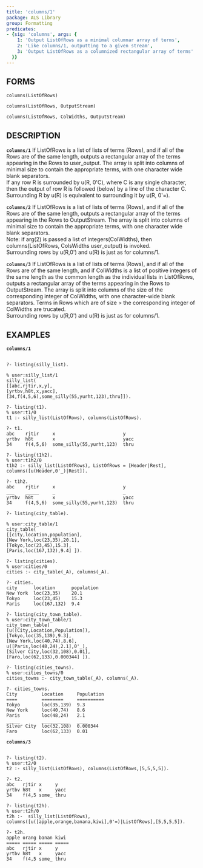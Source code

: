 ```yaml
---
title: 'columns/1'
package: ALS Library
group: Formatting
predicates:
- {sig: 'columns', args: {
    1: 'Output ListOfRows as a minimal columnar array of terms',
    2: 'Like columns/1, outputting to a given stream',
    3: 'Output ListOfRows as a columnized rectangular array of terms'
  }}
---
```

## FORMS

`columns(ListOfRows)`

`columns(ListOfRows, OutputStream)`

`columns(ListOfRows, ColWidths, OutputStream)`

## DESCRIPTION

**`columns/1`** If ListOfRows is a list of lists of terms (Rows), and
    if all of the Rows are of the same length, outputs a
    rectangular array of the terms appearing in the
    Rows to user_output. The array is split into columns of minimal
    size to contain the appropriate terms, with one character  wide
    blank separators.<br>
    If any row R is surrounded by u(R, 0'C), where C is any single
    character, then the output of row R is followed (below) by a line
    of the character C.  Surrounding R by u(R) is equivalent to
    surrounding it by u(R, 0'=).

**`columns/2`** If ListOfRows is a list of lists of terms (Rows), and
    if all of the Rows are of the same length, outputs a
    rectangular array of the terms appearing in the
    Rows to OutputStream. The array is split into columns of minimal
    size to contain the appropriate terms, with one character  wide
    blank separators.<br>
    Note: if arg(2) is passed a list of integers(ColWidths), then<br>
    columns(ListOfRows, ColsWidths user_output)
    is invoked.<br>
    Surrounding rows by u(R,0'<C>) and u(R) is just as for columns/1.

**`columns/3`** If ListOfRows is a list of lists of terms (Rows), and
    if all of the Rows are of the same length, and if ColWidths
    is a list of positive integers of the same length as the
    common length as the individual lists in ListOfRows, outputs a
    rectangular array of the terms appearing in the Rows to
    OutputStream. The array is split into columns of the size of
    the corresponding integer of ColWidths, with one character-wide
    blank separators.  Terms in Rows which are of size > the
    corresponding integer of ColWidths are trucated.<br>
    Surrounding rows by u(R,0'<C>) and u(R) is just as for columns/1.

## EXAMPLES

**`columns/1`**
```

?- listing(silly_list).

% user:silly_list/1
silly_list(
[[abc,rjtir,x,y],
[yrtbv,h8t,x,yacc],
[34,f(4,5,6),some_silly(55,yurht,123),thru]]).

?- listing(t1).
% user:t1/0
t1 :- silly_list(ListOfRows), columns(ListOfRows).

?- t1.
abc    rjtir     x                         y     
yrtbv  h8t       x                         yacc  
34     f(4,5,6)  some_silly(55,yurht,123)  thru  

?- listing(t1h2).
% user:t1h2/0
t1h2 :- silly_list(ListOfRows), ListOfRows = [Header|Rest], 
columns([u(Header,0'_)|Rest]).

?- t1h2.
abc    rjtir     x                         y     
___    _____     _                         _     
yrtbv  h8t       x                         yacc  
34     f(4,5,6)  some_silly(55,yurht,123)  thru  	

?- listing(city_table).

% user:city_table/1
city_table(
[[city,location,population],
[New York,loc(23,35),20.1],
[Tokyo,loc(23,45),15.3],
[Paris,loc(167,132),9.4] ]).

?- listing(cities).
% user:cities/0
cities :- city_table(_A), columns(_A).

?- cities.
city      location      population  
New York  loc(23,35)    20.1        
Tokyo     loc(23,45)    15.3        
Paris     loc(167,132)  9.4       

?- listing(city_town_table).
% user:city_town_table/1
city_town_table(
[u([City,Location,Population]),
[Tokyo,loc(35,139),9.3],
[New York,loc(40,74),8.6],
u([Paris,loc(48,24),2.1],0'_),
[Silver City,loc(32,108),0.01],
[Faro,loc(62,133),0.000344] ]).

?- listing(cities_towns).
% user:cities_towns/0
cities_towns :- city_town_table(_A), columns(_A).

?- cities_towns.
City         Location     Population  
====         ========     ==========  
Tokyo        loc(35,139)  9.3         
New York     loc(40,74)   8.6         
Paris        loc(48,24)   2.1         
_____        __________   ____        
Silver City  loc(32,108)  0.000344    
Faro         loc(62,133)  0.01        
```

**`columns/3`**
```

?- listing(t2).
% user:t2/0
t2 :- silly_list(ListOfRows), columns(ListOfRows,[5,5,5,5]).

?- t2.
abc   rjtir x     y     
yrtbv h8t   x     yacc  
34    f(4,5 some_ thru  

?- listing(t2h).
% user:t2h/0
t2h :-  silly_list(ListOfRows),
columns([u([apple,orange,banana,kiwi],0'=)|ListOfRows],[5,5,5,5]).

?- t2h.
apple orang banan kiwi  
===== ===== ===== ===== 
abc   rjtir x     y     
yrtbv h8t   x     yacc  
34    f(4,5 some_ thru  
```

